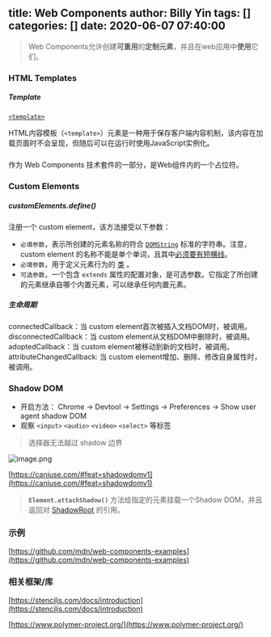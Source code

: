 title: Web Components
author: Billy Yin
tags: []
categories: []
date: 2020-06-07 07:40:00
---

>Web Components允许创建**可重用**的**定制元素**，并且在web应用中**使用**它们。

### HTML Templates


##### Template
[`<template>`](https://developer.mozilla.org/zh-CN/docs/Web/HTML/Element/template)

HTML内容模板（`<template>`）元素是一种用于保存客户端内容机制，该内容在加载页面时不会呈现，但随后可以在运行时使用JavaScript实例化。
##### [<slot>](https://developer.mozilla.org/zh-CN/docs/Web/HTML/Element/slot)

作为 Web Components 技术套件的一部分，是Web组件内的一个占位符。

### Custom Elements
##### customElements.define()
注册一个 custom element，该方法接受以下参数：
*  `必填参数`，表示所创建的元素名称的符合 [`DOMString`](https://developer.mozilla.org/zh-CN/docs/Web/API/DOMString "DOMString 是一个UTF-16字符串。由于JavaScript已经使用了这样的字符串，所以DOMString 直接映射到 一个String。") 标准的字符串。注意，custom element 的名称不能是单个单词，且其中[必须要有短横线](https://stackoverflow.com/questions/22545621/do-custom-elements-require-a-dash-in-their-name)。
*    `必填参数`，用于定义元素行为的 [类](https://developer.mozilla.org/en-US/docs/Web/JavaScript/Reference/Classes) 。
*   `可选参数`，一个包含 `extends` 属性的配置对象，是可选参数。它指定了所创建的元素继承自哪个内置元素，可以继承任何内置元素。

##### 生命周期
connectedCallback：当 custom element首次被插入文档DOM时，被调用。
disconnectedCallback：当 custom element从文档DOM中删除时，被调用。
adoptedCallback：当 custom element被移动到新的文档时，被调用。
attributeChangedCallback: 当 custom element增加、删除、修改自身属性时，被调用。

### Shadow DOM
* 开启方法： Chrome -> Devtool -> Settings -> Preferences -> Show user agent shadow DOM
* 观察 `<input>` `<audio>` `<video>` `<select>` 等标签
>选择器无法越过 shadow 边界 

![image.png](https://upload-images.jianshu.io/upload_images/9594241-e19291dc1f692bbf.png?imageMogr2/auto-orient/strip%7CimageView2/2/w/1024)

[https://caniuse.com/#feat=shadowdomv1](https://caniuse.com/#feat=shadowdomv1)

> **`Element.attachShadow()`** 方法给指定的元素挂载一个Shadow DOM，并且返回对 [ShadowRoot](https://developer.mozilla.org/zh-CN/docs/Web/API/ShadowRoot) 的引用。


### 示例
[https://github.com/mdn/web-components-examples](https://github.com/mdn/web-components-examples)

### 相关框架/库
[https://stenciljs.com/docs/introduction](https://stenciljs.com/docs/introduction)

[https://www.polymer-project.org/](https://www.polymer-project.org/)

